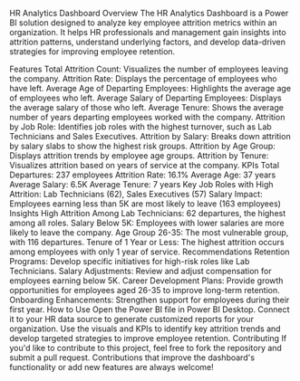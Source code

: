 HR Analytics Dashboard
Overview
The HR Analytics Dashboard is a Power BI solution designed to analyze key employee attrition metrics within an organization. It helps HR professionals and management gain insights into attrition patterns, understand underlying factors, and develop data-driven strategies for improving employee retention.

Features
Total Attrition Count: Visualizes the number of employees leaving the company.
Attrition Rate: Displays the percentage of employees who have left.
Average Age of Departing Employees: Highlights the average age of employees who left.
Average Salary of Departing Employees: Displays the average salary of those who left.
Average Tenure: Shows the average number of years departing employees worked with the company.
Attrition by Job Role: Identifies job roles with the highest turnover, such as Lab Technicians and Sales Executives.
Attrition by Salary: Breaks down attrition by salary slabs to show the highest risk groups.
Attrition by Age Group: Displays attrition trends by employee age groups.
Attrition by Tenure: Visualizes attrition based on years of service at the company.
KPIs
Total Departures: 237 employees
Attrition Rate: 16.1%
Average Age: 37 years
Average Salary: 6.5K
Average Tenure: 7 years
Key Job Roles with High Attrition: Lab Technicians (62), Sales Executives (57)
Salary Impact: Employees earning less than 5K are most likely to leave (163 employees)
Insights
High Attrition Among Lab Technicians: 62 departures, the highest among all roles.
Salary Below 5K: Employees with lower salaries are more likely to leave the company.
Age Group 26-35: The most vulnerable group, with 116 departures.
Tenure of 1 Year or Less: The highest attrition occurs among employees with only 1 year of service.
Recommendations
Retention Programs: Develop specific initiatives for high-risk roles like Lab Technicians.
Salary Adjustments: Review and adjust compensation for employees earning below 5K.
Career Development Plans: Provide growth opportunities for employees aged 26-35 to improve long-term retention.
Onboarding Enhancements: Strengthen support for employees during their first year.
How to Use
Open the Power BI file in Power BI Desktop.
Connect it to your HR data source to generate customized reports for your organization.
Use the visuals and KPIs to identify key attrition trends and develop targeted strategies to improve employee retention.
Contributing
If you'd like to contribute to this project, feel free to fork the repository and submit a pull request. Contributions that improve the dashboard's functionality or add new features are always welcome!

